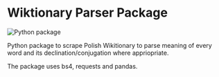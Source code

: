 # Wiktionary Parser Package

![Python package](https://github.com/ls2716/wikidictparser_package/workflows/Python%20package/badge.svg?branch=master)


Python package to scrape Polish Wikitionary to parse meaning of every word and its declination/conjugation where appriopriate.

The package uses bs4, requests and pandas.

